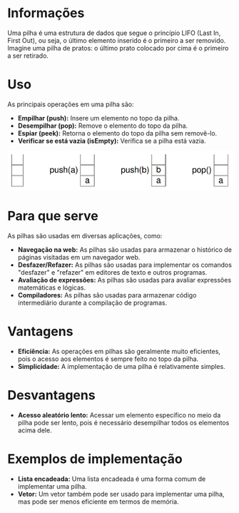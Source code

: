# Informações

<p>Uma pilha é uma estrutura de dados que segue o princípio LIFO (Last In, First Out), ou seja, o último elemento inserido é o primeiro a ser removido. Imagine uma pilha de pratos: o último prato colocado por cima é o primeiro a ser retirado.</p>

# Uso

<p>As principais operações em uma pilha são:</p>

- **Empilhar (push):** Insere um elemento no topo da pilha.
- **Desempilhar (pop):** Remove o elemento do topo da pilha.
- **Espiar (peek):** Retorna o elemento do topo da pilha sem removê-lo.
- **Verificar se está vazia (isEmpty):** Verifica se a pilha está vazia.

![](src/images/image.png)

# Para que serve

<p>As pilhas são usadas em diversas aplicações, como:</p>

- **Navegação na web:** As pilhas são usadas para armazenar o histórico de páginas visitadas em um navegador web.
- **Desfazer/Refazer:** As pilhas são usadas para implementar os comandos "desfazer" e "refazer" em editores de texto e outros programas.
- **Avaliação de expressões:** As pilhas são usadas para avaliar expressões matemáticas e lógicas.
- **Compiladores:** As pilhas são usadas para armazenar código intermediário durante a compilação de programas.

# Vantagens

- **Eficiência:** As operações em pilhas são geralmente muito eficientes, pois o acesso aos elementos é sempre feito no topo da pilha.
- **Simplicidade:** A implementação de uma pilha é relativamente simples.

# Desvantagens

- **Acesso aleatório lento:** Acessar um elemento específico no meio da pilha pode ser lento, pois é necessário desempilhar todos os elementos acima dele.

# Exemplos de implementação

- **Lista encadeada:** Uma lista encadeada é uma forma comum de implementar uma pilha.
- **Vetor:** Um vetor também pode ser usado para implementar uma pilha, mas pode ser menos eficiente em termos de memória.